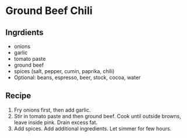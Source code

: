 # Ground Beef Chili

## Ingrdients
- onions
- garlic
- tomato paste
- ground beef
- spices (salt, pepper, cumin, paprika, chili)
- Optional: beans, espresso, beer, stock, cocoa, water

## Recipe
1. Fry onions first, then add garlic.
2. Stir in tomato paste and then ground beef.  Cook until outside browns, leave inside pink.  Drain excess fat.
3. Add spices.  Add additional ingredients.  Let simmer for few hours.
